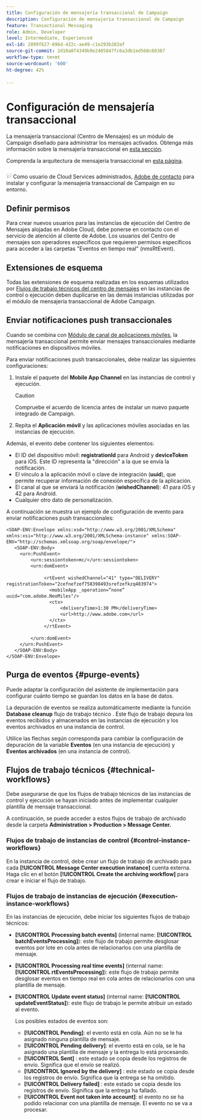 ```yaml
---
title: Configuración de mensajería transaccional de Campaign
description: Configuración de mensajería transaccional de Campaign
feature: Transactional Messaging
role: Admin, Developer
level: Intermediate, Experienced
exl-id: 2899f627-696d-422c-ae49-c1e293b283af
source-git-commit: 2d10a8f4349b9e2405847fc6a3db1ed568c60387
workflow-type: tm+mt
source-wordcount: '600'
ht-degree: 42%

---
```


# Configuración de mensajería transaccional

La mensajería transaccional (Centro de Mensajes) es un módulo de Campaign diseñado para administrar los mensajes activados. Obtenga más información sobre la mensajería transaccional en [esta sección](../send/transactional.md).

Comprenda la arquitectura de mensajería transaccional en [esta página](../architecture/architecture.md#transac-msg-archi).

![](../assets/do-not-localize/speech.png) Como usuario de Cloud Services administrados, [Adobe de contacto](../start/campaign-faq.md#support) para instalar y configurar la mensajería transaccional de Campaign en su entorno.

## Definir permisos

Para crear nuevos usuarios para las instancias de ejecución del Centro de Mensajes alojadas en Adobe Cloud, debe ponerse en contacto con el servicio de atención al cliente de Adobe. Los usuarios del Centro de mensajes son operadores específicos que requieren permisos específicos para acceder a las carpetas &quot;Eventos en tiempo real&quot; (nmsRtEvent).

## Extensiones de esquema

Todas las extensiones de esquema realizadas en los esquemas utilizados por [Flujos de trabajo técnicos del centro de mensajes](#technical-workflows) en las instancias de control o ejecución deben duplicarse en las demás instancias utilizadas por el módulo de mensajería transaccional de Adobe Campaign.

## Enviar notificaciones push transaccionales

Cuando se combina con [Módulo de canal de aplicaciones móviles](../send/push.md), la mensajería transaccional permite enviar mensajes transaccionales mediante notificaciones en dispositivos móviles.

Para enviar notificaciones push transaccionales, debe realizar las siguientes configuraciones:

1. Instale el paquete del **Mobile App Channel** en las instancias de control y ejecución.

   >[!CAUTION]
   >
   >Compruebe el acuerdo de licencia antes de instalar un nuevo paquete integrado de Campaign.

1. Repita el **Aplicación móvil** y las aplicaciones móviles asociadas en las instancias de ejecución.

Además, el evento debe contener los siguientes elementos:

* El ID del dispositivo móvil: **registrationId** para Android y **deviceToken** para iOS. Este ID representa la &quot;dirección&quot; a la que se envía la notificación.
* El vínculo a la aplicación móvil o clave de integración (**uuid**), que permite recuperar información de conexión específica de la aplicación.
* El canal al que se enviará la notificación (**wishedChannel**): 41 para iOS y 42 para Android.
* Cualquier otro dato de personalización.

A continuación se muestra un ejemplo de configuración de evento para enviar notificaciones push transaccionales:

```
<SOAP-ENV:Envelope xmlns:xsd="http://www.w3.org/2001/XMLSchema" xmlns:xsi="http://www.w3.org/2001/XMLSchema-instance" xmlns:SOAP-ENV="http://schemas.xmlsoap.org/soap/envelope/">
   <SOAP-ENV:Body>
     <urn:PushEvent>
         <urn:sessiontoken>mc/</urn:sessiontoken>
         <urn:domEvent>

              <rtEvent wishedChannel="41" type="DELIVERY" registrationToken="2cefnefzef758398493srefzefkzq483974">
                <mobileApp _operation=”none” uuid="com.adobe.NeoMiles"/>
                <ctx>
                    <deliveryTime>1:30 PM</deliveryTime>
                    <url>http://www.adobe.com</url>
                </ctx>
              </rtEvent>

         </urn:domEvent>
     </urn:PushEvent>           
   </SOAP-ENV:Body>
</SOAP-ENV:Envelope>
```




## Purga de eventos {#purge-events}

Puede adaptar la configuración del asistente de implementación para configurar cuánto tiempo se guardan los datos en la base de datos.

La depuración de eventos se realiza automáticamente mediante la función **Database cleanup** flujo de trabajo técnico . Este flujo de trabajo depura los eventos recibidos y almacenados en las instancias de ejecución y los eventos archivados en una instancia de control.

Utilice las flechas según corresponda para cambiar la configuración de depuración de la variable **Eventos** (en una instancia de ejecución) y **Eventos archivados** (en una instancia de control).


## Flujos de trabajo técnicos {#technical-workflows}

Debe asegurarse de que los flujos de trabajo técnicos de las instancias de control y ejecución se hayan iniciado antes de implementar cualquier plantilla de mensaje transaccional.

A continuación, se puede acceder a estos flujos de trabajo de archivado desde la carpeta **Administration > Production > Message Center.**

### Flujos de trabajo de instancias de control {#control-instance-workflows}

En la instancia de control, debe crear un flujo de trabajo de archivado para cada **[!UICONTROL Message Center execution instance]** cuenta externa. Haga clic en el botón **[!UICONTROL Create the archiving workflow]** para crear e iniciar el flujo de trabajo.

### Flujos de trabajo de instancias de ejecución {#execution-instance-workflows}

En las instancias de ejecución, debe iniciar los siguientes flujos de trabajo técnicos:

* **[!UICONTROL Processing batch events]** (internal name: **[!UICONTROL batchEventsProcessing]**): este flujo de trabajo permite desglosar eventos por lote en cola antes de relacionarlos con una plantilla de mensaje.
* **[!UICONTROL Processing real time events]** (internal name: **[!UICONTROL rtEventsProcessing]**): este flujo de trabajo permite desglosar eventos en tiempo real en cola antes de relacionarlos con una plantilla de mensaje.
* **[!UICONTROL Update event status]** (internal name: **[!UICONTROL updateEventStatus]**): este flujo de trabajo le permite atribuir un estado al evento.

   Los posibles estados de eventos son:

   * **[!UICONTROL Pending]**: el evento está en cola. Aún no se le ha asignado ninguna plantilla de mensaje.
   * **[!UICONTROL Pending delivery]**: el evento está en cola, se le ha asignado una plantilla de mensaje y la entrega lo está procesando.
   * **[!UICONTROL Sent]** : este estado se copia desde los registros de envío. Significa que el envío se realizó.
   * **[!UICONTROL Ignored by the delivery]** : este estado se copia desde los registros de envío. Significa que la entrega se ha omitido.
   * **[!UICONTROL Delivery failed]** : este estado se copia desde los registros de envío. Significa que la entrega ha fallado.
   * **[!UICONTROL Event not taken into account]**: el evento no se ha podido relacionar con una plantilla de mensaje. El evento no se va a procesar.
